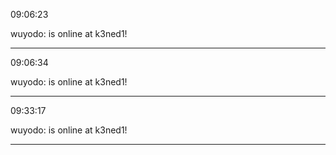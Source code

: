 09:06:23

wuyodo: is online at k3ned1!

---

09:06:34

wuyodo: is online at k3ned1!

---

09:33:17

wuyodo: is online at k3ned1!

---

